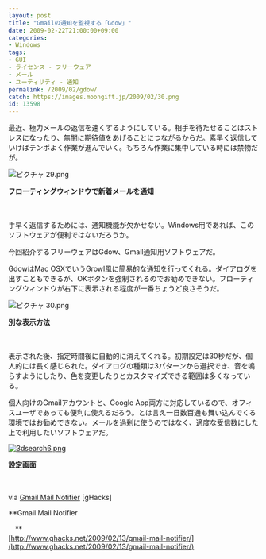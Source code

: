 ```yaml
---
layout: post
title: "Gmailの通知を監視する「Gdow」"
date: 2009-02-22T21:00:00+09:00
categories:
- Windows
tags: 
- GUI
- ライセンス - フリーウェア
- メール
- ユーティリティ - 通知
permalink: /2009/02/gdow/
catch: https://images.moongift.jp/2009/02/30.png
id: 13598
---
```

最近、極力メールの返信を速くするようにしている。相手を待たせることはストレスになったり、無闇に期待値をあげることにつながるからだ。素早く返信していけばテンポよく作業が進んでいく。もちろん作業に集中している時には禁物だが。

  

![ピクチャ 29.png](https://images.moongift.jp/2009/02/29.png)  
  
**フローティングウィンドウで新着メールを通知**

  

　

  

手早く返信するためには、通知機能が欠かせない。Windows用であれば、このソフトウェアが便利ではないだろうか。

  

今回紹介するフリーウェアはGdow、Gmail通知用ソフトウェアだ。

  
<!--more-->

GdowはMac OSXでいうGrowl風に簡易的な通知を行ってくれる。ダイアログを出すこともできるが、OKボタンを強制されるのでお勧めできない。フローティングウィンドウが右下に表示される程度が一番ちょうど良さそうだ。

  

![ピクチャ 30.png](https://images.moongift.jp/2009/02/30.png)  
  
**別な表示方法**

  

　

  

表示された後、指定時間後に自動的に消えてくれる。初期設定は30秒だが、個人的には長く感じられた。ダイアログの種類は3パターンから選択でき、音を鳴らすようにしたり、色を変更したりとカスタマイズできる範囲は多くなっている。

  

個人向けのGmailアカウントと、Google App両方に対応しているので、オフィスユーザであっても便利に使えるだろう。とは言え一日数百通も舞い込んでくる環境ではお勧めできない。メールを過剰に使うのではなく、適度な受信数にした上で利用したいソフトウェアだ。

  

[![3dsearch6.png](https://images.moongift.jp/2009/02/3dsearch6-tm1.jpg)](https://images.moongift.jp/2009/02/3dsearch61.png)  
  
**設定画面**

  

　

  

via [Gmail Mail Notifier](http://www.ghacks.net/2009/02/13/gmail-mail-notifier/) [gHacks]

  

**Gmail Mail Notifier  
  
　**  
  [http://www.ghacks.net/2009/02/13/gmail-mail-notifier/](http://www.ghacks.net/2009/02/13/gmail-mail-notifier/)

  
